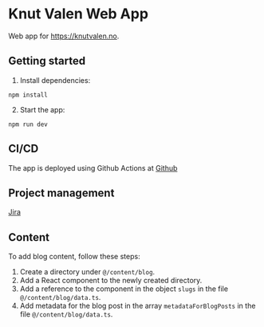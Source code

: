 # Knut Valen Web App

Web app for https://knutvalen.no.

## Getting started

1. Install dependencies:

```shell
npm install
```

2. Start the app:

```shell
npm run dev
```

## CI/CD

The app is deployed using Github Actions at [Github](https://github.com/knutvalen/knutvalen-web-app)

## Project management

[Jira](https://knutvalen.atlassian.net/jira)

## Content

To add blog content, follow these steps:

1. Create a directory under `@/content/blog`.
2. Add a React component to the newly created directory.
3. Add a reference to the component in the object `slugs` in the file `@/content/blog/data.ts`.
4. Add metadata for the blog post in the array `metadataForBlogPosts` in the file `@/content/blog/data.ts`.
